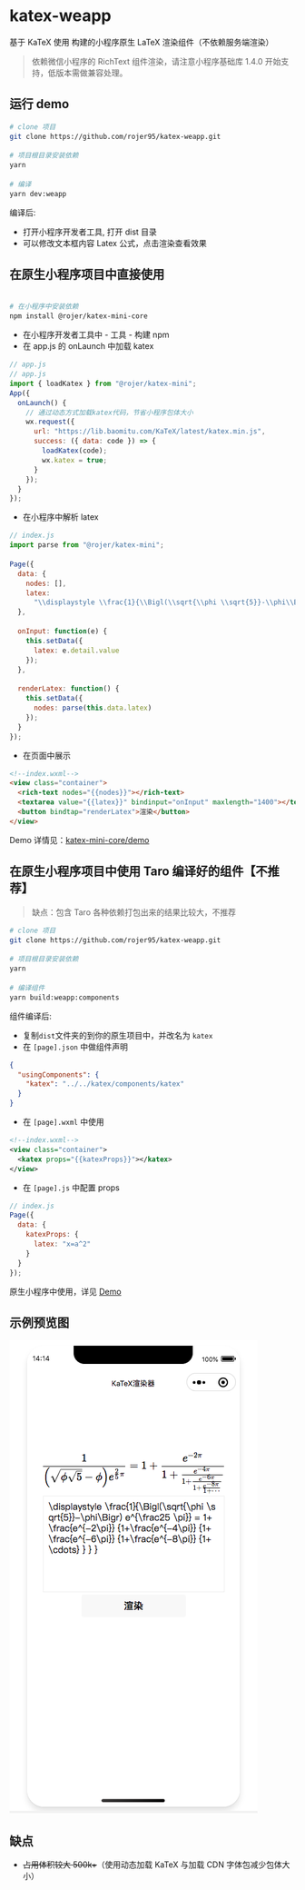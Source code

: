 # katex-weapp

基于 KaTeX 使用 构建的小程序原生 LaTeX 渲染组件（不依赖服务端渲染）

> 依赖微信小程序的 RichText 组件渲染，请注意小程序基础库 1.4.0 开始支持，低版本需做兼容处理。

## 运行 demo

```bash
# clone 项目
git clone https://github.com/rojer95/katex-weapp.git

# 项目根目录安装依赖
yarn

# 编译
yarn dev:weapp

```

编译后:

- 打开小程序开发者工具, 打开 dist 目录
- 可以修改文本框内容 Latex 公式，点击渲染查看效果

## 在原生小程序项目中直接使用

```bash

# 在小程序中安装依赖
npm install @rojer/katex-mini-core

```

- 在小程序开发者工具中 - 工具 - 构建 npm
- 在 app.js 的 onLaunch 中加载 katex

```js
// app.js
// app.js
import { loadKatex } from "@rojer/katex-mini";
App({
  onLaunch() {
    // 通过动态方式加载katex代码，节省小程序包体大小
    wx.request({
      url: "https://lib.baomitu.com/KaTeX/latest/katex.min.js",
      success: ({ data: code }) => {
        loadKatex(code);
        wx.katex = true;
      }
    });
  }
});
```

- 在小程序中解析 latex

```js
// index.js
import parse from "@rojer/katex-mini";

Page({
  data: {
    nodes: [],
    latex:
      "\\displaystyle \\frac{1}{\\Bigl(\\sqrt{\\phi \\sqrt{5}}-\\phi\\Bigr) e^{\\frac25 \\pi}} = 1+\\frac{e^{-2\\pi}} {1+\\frac{e^{-4\\pi}} {1+\\frac{e^{-6\\pi}} {1+\\frac{e^{-8\\pi}} {1+\\cdots} } } }"
  },

  onInput: function(e) {
    this.setData({
      latex: e.detail.value
    });
  },

  renderLatex: function() {
    this.setData({
      nodes: parse(this.data.latex)
    });
  }
});
```

- 在页面中展示

```html
<!--index.wxml-->
<view class="container">
  <rich-text nodes="{{nodes}}"></rich-text>
  <textarea value="{{latex}}" bindinput="onInput" maxlength="1400"></textarea>
  <button bindtap="renderLatex">渲染</button>
</view>
```

Demo 详情见：[katex-mini-core/demo](https://github.com/rojer95/katex-mini-core/tree/master/demo)

## 在原生小程序项目中使用 Taro 编译好的组件【不推荐】

> 缺点：包含 Taro 各种依赖打包出来的结果比较大，不推荐

```bash
# clone 项目
git clone https://github.com/rojer95/katex-weapp.git

# 项目根目录安装依赖
yarn

# 编译组件
yarn build:weapp:components

```

组件编译后:

- 复制`dist`文件夹的到你的原生项目中，并改名为 `katex`
- 在 `[page].json` 中做组件声明

```json
{
  "usingComponents": {
    "katex": "../../katex/components/katex"
  }
}
```

- 在 `[page].wxml` 中使用

```xml
<!--index.wxml-->
<view class="container">
  <katex props="{{katexProps}}"></katex>
</view>
```

- 在 `[page].js` 中配置 props

```js
// index.js
Page({
  data: {
    katexProps: {
      latex: "x=a^2"
    }
  }
});
```

原生小程序中使用，详见 [Demo](./demo)

## 示例预览图

![示例预览图](./assets/demo-static.jpg)

## 缺点

- ~~占用体积较大 500k+~~（使用动态加载 KaTeX 与加载 CDN 字体包减少包体大小）
